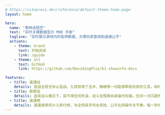 ```yaml
---
# https://vitepress.dev/reference/default-theme-home-page
layout: home

hero:
  name: "黑神话悟空"
  text: "实时关键数据显示 MOD 手册"
  tagline: "实时展示游戏内的各种数据，方便玩家查阅和速通公平"
  actions:
    - theme: brand
      text: 开始阅读
      link: /guide
    - theme: alt
      text: GitHub
      link: https://github.com/DavidingPlus/b1-showinfo-docs

features:
  - title: 速通战
    details: 连战全程无休止连战，九禁禁用了法术、精魄等一切能够帮助玩家的工具，BOSS 也得到大幅度增强，只单纯考验玩家的手法。节奏紧凑，容错极低，是真正的耐力与速度考验。
  - title: 极限连
    details: 连续战斗模式下，容不得任何失误，战斗全程靠自身操作衔接。任何一次闪避失误或输出断档，都可能让速通前功尽弃。持续高压之下，唯有精准与稳定才能通关。
  - title: 速通榜
    details: 速通成绩将计入排行榜，与全网高手同台竞技，公平比拼操作与节奏。每一秒的差距，都是通往榜首与荣耀的关键。玩家们用速度与技巧赢得属于自己的荣耀。
---
```

